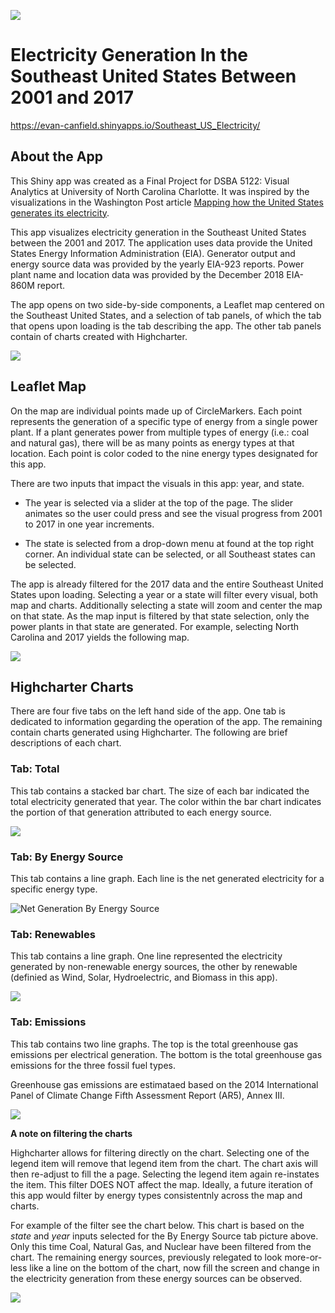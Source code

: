 ![](screenshots_for_readme/2019-05-05_17_24_19-Splash_Page.png)

# Electricity Generation In the Southeast United States Between 2001 and 2017

https://evan-canfield.shinyapps.io/Southeast_US_Electricity/

## About the App

This Shiny app was created as a Final Project for DSBA 5122: Visual Analytics at University of North Carolina Charlotte. It was inspired by the visualizations in the Washington Post article [Mapping how the United States generates its electricity](https://www.washingtonpost.com/graphics/national/power-plants).

This app visualizes electricity generation in the Southeast United States between the 2001 and 2017. The application uses data provide the United States Energy Information Administration (EIA). Generator output and energy source data was provided by the yearly EIA-923 reports. Power plant name and location data was provided by the December 2018 EIA-860M report.

The app opens on two side-by-side components, a Leaflet map centered on the Southeast United States, and a selection of tab panels, of which the tab that opens upon loading is the tab describing the app. The other tab panels contain of charts created with Highcharter.

![](screenshots_for_readme/2019-05-05_17_00_41-Overall.png)

## Leaflet Map

On the map are individual points made up of CircleMarkers. Each point represents the generation of a specific type of energy from a single power plant. If a plant generates power from multiple types of energy (i.e.: coal and natural gas), there will be as many points as energy types at that location. Each point is color coded to the nine energy types designated for this app. 

There are two inputs that impact the visuals in this app: year, and state. 

* The year is selected via a slider at the top of the page. The slider animates so the user could press and see the visual progress from 2001 to 2017 in one year increments. 

* The state is selected from a drop-down menu at found at the top right corner. An individual state can be selected, or all Southeast states can be selected.

The app is already filtered for the 2017 data and the entire Southeast United States upon loading. Selecting a year or a state will filter every visual, both map and charts. Additionally selecting a state will zoom and center the map on that state. As the map input is filtered by that state selection, only the power plants in that state are generated. For example, selecting North Carolina and 2017 yields the following map.

![](screenshots_for_readme/2019-05-05_17_01_37-Leaflet_NC.png)

## Highcharter Charts

There are four five tabs on the left hand side of the app. One tab is dedicated to information gegarding the operation of the app. The remaining contain charts generated using Highcharter. The following are brief descriptions of each chart.

### Tab: Total

This tab contains a stacked bar chart. The size of each bar indicated the total electricity generated that year. The color within the bar chart indicates the portion of that generation attributed to each energy source. 

![](screenshots_for_readme/2019-05-05_17_02_53-Total.png)

### Tab: By Energy Source

This tab contains a line graph. Each line is the net generated electricity for a specific energy type.

![Net Generation By Energy Source](screenshots_for_readme/2019-05-05_17_03_27-By_Energy_Source_all.png)

### Tab: Renewables

This tab contains a line graph. One line represented the electricity generated by non-renewable energy sources, the other by renewable (definied as Wind, Solar, Hydroelectric, and Biomass in this app).

![](screenshots_for_readme/2019-05-05_17_03_27-Renewables.png) 

### Tab: Emissions

This tab contains two line graphs. The top is the total greenhouse gas emissions per electrical generation. The bottom is the total greenhouse gas emissions for the three fossil fuel types.

Greenhouse gas emissions are estimataed based on the 2014 International Panel of Climate Change Fifth Assessment Report (AR5), Annex III.

![](screenshots_for_readme/2019-05-05_17_05_36-Emissions.png)

**A note on filtering the charts**

Highcharter allows for filtering directly on the chart. Selecting one of the legend item will remove that legend item from the chart. The chart axis will then re-adjust to fill the a page. Selecting the legend item again re-instates the item. This filter DOES NOT affect the map. Ideally, a future iteration of this app would filter by energy types consistentnly across the map and charts. 

For example of the filter see the chart below. This chart is based on the *state* and *year* inputs selected for the By Energy Source tab picture above. Only this time Coal, Natural Gas, and Nuclear have been filtered from the chart. The remaining energy sources, previously relegated to look more-or-less like a line on the bottom of the chart, now fill the screen and change in the electricity generation from these energy sources can be observed.

![](screenshots_for_readme/2019-05-05_17_03_27-By_Energy_Source_filter.png)
